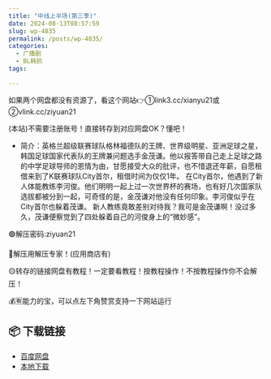 ```yaml
---
title: "中线上半场(第三季)"
date: 2024-08-13T08:57:59
slug: wp-4835
permalink: /posts/wp-4835/
categories:
  - 广播剧
  - BL韩抓
tags:

---
```


如果两个网盘都没有资源了，看这个网站👉①link3.cc/xianyu21或②vlink.cc/ziyuan21

(本站)不需要注册账号！直接转存到对应网盘OK？懂吧！

*   简介：英格兰超级联赛球队格林福德队的王牌、世界级明星、亚洲足球之星，韩国足球国家代表队的王牌兼问题选手金茂谦。他以报答带自己走上足球之路的中学足球导师的恩情为由，甘愿接受大众的批评，也不惜退还年薪，自愿租借来到了K联赛球队City首尔，租借时间为仅仅1年。 在City首尔，他遇到了新人体能教练李河俊。他们明明一起上过一次世界杯的赛场，也有好几次国家队选拔都被分到一起，可奇怪的是，金茂谦对他没有任何印象。李河俊似乎在City首尔也躲着茂谦。 新人教练竟敢差别对待我？我可是金茂谦啊！没过多久，茂谦便察觉到了四处躲着自己的河俊身上的“微妙感”。

🟢解压密码:ziyuan21

🔵解压用解压专家！(应用商店有)

🟡转存的链接网盘有教程！一定要看教程！按教程操作！不按教程操作你不会解压！

💰🈶能力的宝，可以点左下角赞赏支持一下网站运行

## 📦 下载链接
- [百度网盘](https://blziyuan21.com/pay-download/4835?key=118ac3a1d0&down_id=0)
- [本地下载](https://blziyuan21.com/pay-download/4835?key=118ac3a1d0&down_id=1)

